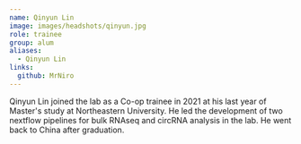 ```yaml
---
name: Qinyun Lin
image: images/headshots/qinyun.jpg
role: trainee
group: alum
aliases:
  - Qinyun Lin
links:
  github: MrNiro
---
```


Qinyun Lin joined the lab as a Co-op trainee in 2021 at his last year of Master's study at Northeastern University. He led the development of two nextflow pipelines for bulk RNAseq and circRNA analysis in the lab. He went back to China after graduation. 

